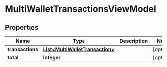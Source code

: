 
# MultiWalletTransactionsViewModel

## Properties
Name | Type | Description | Notes
------------ | ------------- | ------------- | -------------
**transactions** | [**List&lt;MultiWalletTransaction&gt;**](MultiWalletTransaction.md) |  |  [optional]
**total** | **Integer** |  |  [optional]



